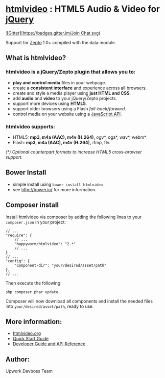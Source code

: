 # [htmlvideo](http://htmlvideo.org/) : HTML5 Audio & Video for [jQuery](http://jquery.com/)

[![Gitter](https://badges.gitter.im/Join Chat.svg)](https://gitter.im/happyworm/htmlvideo?utm_source=badge&utm_medium=badge&utm_campaign=pr-badge&utm_content=badge)

Support for [Zepto](http://zeptojs.com/) 1.0+ compiled with the data module.

## What is htmlvideo?

### htmlvideo is a jQuery/Zepto plugin that allows you to:
* **play and control media** files in your webpage.
* create a **consistent interface** and experience across all browsers.
* create and style a media player using **just HTML and CSS**.
* add **audio** and **video** to your jQuery/Zepto projects.
* support more devices using **HTML5**.
* support older browsers using a Flash _fall-back/forward_.
* control media on your website using a [JavaScript API](http://www.htmlvideo.org/latest/developer-guide/).

### htmlvideo supports:
* HTML5: **mp3, m4a (AAC), m4v (H.264),** ogv*, oga*, wav*, webm*
* Flash: **mp3, m4a (AAC), m4v (H.264),** rtmp, flv.

_(*) Optional counterpart formats to increase HTML5 cross-browser support._

## Bower Install
* simple install using `bower install htmlvideo`
* see <http://bower.io/> for more information.

## Composer install

Install htmlvideo via composer by adding the following lines to your `composer.json` in your project:

    // ...
    "require": {
        // ...
        "happyworm/htmlvideo": "2.*"
        // ...
    }
    // ...
    "config": {
        "component-dir": "your/desired/asset/path"
    },
    // ...

Then execute the following:

    php composer.phar update

Composer will now download all components and install the needed files into `your/desired/asset/path`, ready to use.


## More information:
* [htmlvideo.org](http://htmlvideo.org/)
* [Quick Start Guide](http://www.htmlvideo.org/latest/quick-start-guide/)
* [Developer Guide and API Reference](http://www.htmlvideo.org/latest/developer-guide/)

## Author:
Upwork Devboss Team
